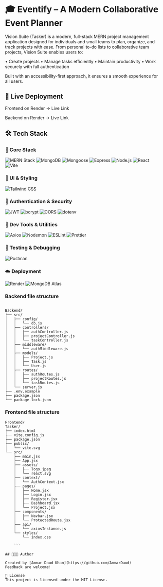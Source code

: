 # 🎓 Eventify – A Modern Collaborative Event Planner
Vision Suite (Tasker) is a modern, full-stack MERN project management application designed for individuals and small teams to plan, organize, and track projects with ease.
From personal to-do lists to collaborative team projects, Vision Suite enables users to:

 • Create projects
 • Manage tasks efficiently
 • Maintain productivity
 • Work securely with full authentication

Built with an accessibility-first approach, it ensures a smooth experience for all users.

## 🚢 Live Deployment
Frontend on Render → Live Link

Backend on Render → Live Link

## 🛠️ Tech Stack

### 🚀 Core Stack
![MERN Stack](https://img.shields.io/badge/Stack-MERN-3e863d?style=flat-square&logo=mongodb&logoColor=white)
![MongoDB](https://img.shields.io/badge/Database-MongoDB-47A248?style=flat-square&logo=mongodb&logoColor=white)
![Mongoose](https://img.shields.io/badge/ODM-Mongoose-880000?style=flat-square)
![Express](https://img.shields.io/badge/Backend-Express.js-000000?style=flat-square&logo=express&logoColor=white)
![Node.js](https://img.shields.io/badge/Runtime-Node.js-339933?style=flat-square&logo=node.js&logoColor=white)
![React](https://img.shields.io/badge/Frontend-React-61DAFB?style=flat-square&logo=react&logoColor=black)
![Vite](https://img.shields.io/badge/Build-Vite-646CFF?style=flat-square&logo=vite&logoColor=white)

### 🎨 UI & Styling
![Tailwind CSS](https://img.shields.io/badge/UI-Tailwind_CSS-06B6D4?style=flat-square&logo=tailwindcss&logoColor=white)

### 🔐 Authentication & Security
![JWT](https://img.shields.io/badge/Auth-JWT-FFB400?style=flat-square&logo=jsonwebtokens&logoColor=black)
![bcrypt](https://img.shields.io/badge/Security-bcrypt-ef5c00?style=flat-square)
![CORS](https://img.shields.io/badge/Middleware-CORS-blue?style=flat-square)
![dotenv](https://img.shields.io/badge/Env-dotenv-green?style=flat-square)

### 🧰 Dev Tools & Utilities
![Axios](https://img.shields.io/badge/HTTP-Axios-5A29E4?style=flat-square&logo=axios&logoColor=white)
![Nodemon](https://img.shields.io/badge/Dev-Nodemon-76D04B?style=flat-square&logo=nodemon&logoColor=black)
![ESLint](https://img.shields.io/badge/Linter-ESLint-4B32C3?style=flat-square&logo=eslint&logoColor=white)
![Prettier](https://img.shields.io/badge/Formatter-Prettier-F7B93E?style=flat-square&logo=prettier&logoColor=black)

### 🧪 Testing & Debugging
![Postman](https://img.shields.io/badge/API_Postman-FF6C37?style=flat-square&logo=postman&logoColor=white)

### ☁️ Deployment
![Render](https://img.shields.io/badge/Deploy-Render-46E3B7?style=flat-square&logo=render&logoColor=black)
![MongoDB Atlas](https://img.shields.io/badge/DB_Host-MongoDB_Atlas-11B048?style=flat-square&logo=mongodb&logoColor=white)

### Backend file structure

```

Backend/
├── src/
│   ├── config/
│   │   └── db.js
│   ├── controllers/
│   │   ├── authController.js
│   │   ├── projectController.js
│   │   └── taskController.js
│   ├── middleware/
│   │   └── authMiddleware.js
│   ├── models/
│   │   ├── Project.js
│   │   ├── Task.js
│   │   └── User.js
│   ├── routes/
│   │   ├── authRoutes.js
│   │   ├── projectRoutes.js
│   │   └── taskRoutes.js
│   └── server.js
├── .env.example
├── package.json
└── package-lock.json

```

### Frontend file structure
```
Frontend/
Tasker/
├── index.html
├── vite.config.js
├── package.json
├── public/
│   └── vite.svg
└── src/
    ├── main.jsx
    ├── App.jsx
    ├── assets/
    │   ├── logo.jpeg
    │   └── react.svg
    ├── context/
    │   └── AuthContext.jsx
    ├── pages/
    │   ├── Home.jsx
    │   ├── Login.jsx
    │   ├── Register.jsx
    │   ├── Dashboard.jsx
    │   └── Project.jsx
    ├── components/
    │   ├── Navbar.jsx
    │   └── ProtectedRoute.jsx
    ├── api/
    │   └── axiosInstance.js
    └── styles/
        └── index.css

    ```

## 🧑🏿‍💻 Author

Created by [Ammar Daud Khan](https://github.com/AmmarDaud)
Feedback are welcome!

📄 License
This project is licensed under the MIT License.